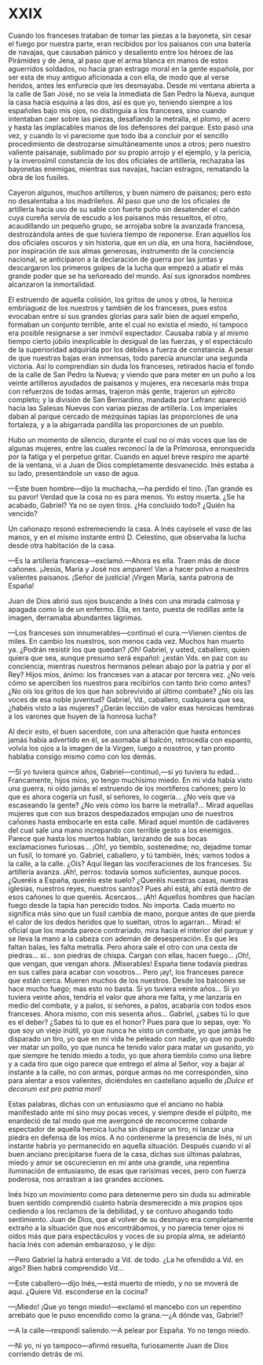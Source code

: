 # XXIX

Cuando los franceses trataban de tomar las piezas a la bayoneta, sin cesar el
fuego por nuestra parte, eran recibidos por los paisanos con una batería de
navajas, que causaban pánico y desaliento entre los héroes de las Pirámides
y de Jena, al paso que el arma blanca en manos de estos aguerridos soldados, no
hacía gran estrago moral en la gente española, por ser esta de muy antiguo
aficionada a con ella, de modo que al verse heridos, antes les enfurecía que
les desmayaba. Desde mi ventana abierta a la calle de San José, no se veía la
inmediata de San Pedro la Nueva, aunque la casa hacía esquina a las dos, así es
que yo, teniendo siempre a los españoles bajo mis ojos, no distinguía a los
franceses, sino cuando intentaban caer sobre las piezas, desafiando la
metralla, el plomo, el acero y hasta las implacables manos de los defensores
del parque. Esto pasó una vez, y cuando lo vi pareciome que todo iba a concluir
por el sencillo procedimiento de destrozarse simultáneamente unos a otros; pero
nuestro valiente paisanaje, sublimado por su propio arrojo y el ejemplo, y la
pericia, y la inverosímil constancia de los dos oficiales de artillería,
rechazaba las bayonetas enemigas, mientras sus navajas, hacían estragos,
rematando la obra de los fusiles. 

Cayeron algunos, muchos artilleros, y buen número de paisanos; pero esto no
desalentaba a los madrileños. Al paso que uno de los oficiales de artillería
hacía uso de su sable con fuerte puño sin desatender el cañón cuya cureña
servía de escudo a los paisanos más resueltos, el otro, acaudillando un pequeño
grupo, se arrojaba sobre la avanzada francesa, destrozándola antes de que
tuviera tiempo de reponerse. Eran aquellos los dos oficiales oscuros y sin
historia, que en un día, en una hora, haciéndose, por inspiración de sus almas
generosas, instrumento de la conciencia nacional, se anticiparon a la
declaración de guerra por las juntas y descargaron los primeros golpes de la
lucha que empezó a abatir el más grande poder que se ha señoreado del mundo.
Así sus ignorados nombres alcanzaron la inmortalidad.

El estruendo de aquella colisión, los gritos de unos y otros, la heroica
embriaguez de los nuestros y también de los franceses, pues estos evocaban
entre sí sus grandes glorias para salir bien de aquel empeño, formaban un
conjunto terrible, ante el cual no existía el miedo, ni tampoco era posible
resignarse a ser inmóvil espectador. Causaba rabia y al mismo tiempo cierto
júbilo inexplicable lo desigual de las fuerzas, y el espectáculo de la
superioridad adquirida por los débiles a fuerza de constancia. A pesar de que
nuestras bajas eran inmensas, todo parecía anunciar una segunda victoria. Así
lo comprendían sin duda los franceses, retirados hacia el fondo de la calle de
San Pedro la Nueva; y viendo que para meter en un puño a los veinte artilleros
ayudados de paisanos y mujeres, era necesaria más tropa con refuerzos de todas
armas, trajeron más gente, trajeron un ejército completo; y la división de San
Bernardino, mandada por Lefranc apareció hacia las Salesas Nuevas con varias
piezas de artillería. Los imperiales daban al parque cercado de mezquinas
tapias las proporciones de una fortaleza, y a la abigarrada pandilla las
proporciones de un pueblo.  

Hubo un momento de silencio, durante el cual no oí más voces que las de algunas
mujeres, entre las cuales reconocí la de la Primorosa, enronquecida por la
fatiga y el perpetuo gritar. Cuando en aquel breve respiro me aparté de la
ventana, vi a Juan de Dios completamente desvanecido. Inés estaba a su lado,
presentándole un vaso de agua.

—Este buen hombre—dijo la muchacha,—ha perdido el tino. ¡Tan grande es su
pavor! Verdad que la cosa no es para menos. Yo estoy muerta. ¿Se ha acabado,
Gabriel? Ya no se oyen tiros. ¿Ha concluido todo? ¿Quién ha vencido?

Un cañonazo resonó estremeciendo la casa. A Inés cayósele el vaso de las manos,
y en el mismo instante entró D. Celestino, que observaba la lucha desde otra
habitación de la casa.

—Es la artillería francesa—exclamó.—Ahora es ella. Traen más de doce cañones.
¡Jesús, María y José nos amparen! Van a hacer polvo a nuestros valientes
paisanos. ¡Señor de justicia! ¡Virgen María, santa patrona de España!

Juan de Dios abrió sus ojos buscando a Inés con una mirada calmosa y apagada
como la de un enfermo. Ella, en tanto, puesta de rodillas ante la imagen,
derramaba abundantes lágrimas.

—Los franceses son innumerables—continuó el cura.—Vienen cientos de miles. En
cambio los nuestros, son menos cada vez. Muchos han muerto ya. ¿Podrán resistir
los que quedan? ¡Oh! Gabriel, y usted, caballero, quien quiera que sea, aunque
presumo será español: ¿están Vds. en paz con su conciencia, mientras nuestros
hermanos pelean abajo por la patria y por el Rey? Hijos míos, ánimo: los
franceses van a atacar por tercera vez. ¿No veis cómo se aperciben los nuestros
para recibirlos con tanto brío como antes? ¿No oís los gritos de los que han
sobrevivido al último combate? ¿No oís las voces de esa noble juventud?
Gabriel, Vd., caballero, cualquiera que sea, ¿habéis visto a las mujeres?
¿Darán lección de valor esas heroicas hembras a los varones que huyen de la
honrosa lucha?

Al decir esto, el buen sacerdote, con una alteración que hasta entonces jamás
había advertido en él, se asomaba al balcón, retrocedía con espanto, volvía los
ojos a la imagen de la Virgen, luego a nosotros, y tan pronto hablaba consigo
mismo como con los demás.

—Si yo tuviera quince años, Gabriel—continuó,—si yo tuviera tu edad...
Francamente, hijos míos, yo tengo muchísimo miedo. En mi vida había visto una
guerra, ni oído jamás el estruendo de los mortíferos cañones; pero lo que es
ahora cogería un fusil, sí señores, lo cogería... ¿No veis que va escaseando la
gente? ¿No veis cómo los barre la metralla?... Mirad aquellas mujeres que con
sus brazos despedazados empujan uno de nuestros cañones hasta embocarle en esta
calle. Mirad aquel montón de cadáveres del cual sale una mano increpando con
terrible gesto a los enemigos. Parece que hasta los muertos hablan, lanzando de
sus bocas exclamaciones furiosas... ¡Oh!, yo tiemblo, sostenedme; no, dejadme
tomar un fusil, lo tomaré yo. Gabriel, caballero, y tú también, Inés; vamos
todos a la calle, a la calle. ¿Oís? Aquí llegan las vociferaciones de los
franceses. Su artillería avanza. ¡Ah!, perros: todavía somos suficientes,
aunque pocos. ¿Queréis a España, queréis este suelo? ¿Queréis nuestras casas,
nuestras iglesias, nuestros reyes, nuestros santos? Pues ahí está, ahí está
dentro de esos cañones lo que queréis. Acercaos... ¡Ah! Aquellos hombres que
hacían fuego desde la tapia han perecido todos. No importa. Cada muerto no
significa más sino que un fusil cambia de mano, porque antes de que pierda el
calor de los dedos heridos que lo sueltan, otros lo agarran... Mirad: el
oficial que los manda parece contrariado, mira hacia el interior del parque
y se lleva la mano a la cabeza con ademán de desesperación. Es que les faltan
balas, les falta metralla. Pero ahora sale el otro con una cesta de piedras...
sí... son piedras de chispa. Cargan con ellas, hacen fuego... ¡Oh!, que vengan,
que vengan ahora. ¡Miserables! España tiene todavía piedras en sus calles para
acabar con vosotros... Pero ¡ay!, los franceses parece que están cerca. Mueren
muchos de los nuestros. Desde los balcones se hace mucho fuego; mas esto no
basta. Si yo tuviera veinte años... Si yo tuviera veinte años, tendría el valor
que ahora me falta, y me lanzaría en medio del combate, y a palos, sí señores,
a palos, acabaría con todos esos franceses. Ahora mismo, con mis sesenta
años... Gabriel, ¿sabes tú lo que es el deber? ¿Sabes tú lo que es el honor?
Pues para que lo sepas, oye: Yo que soy un viejo inútil, yo que nunca he visto
un combate, yo que jamás he disparado un tiro, yo que en mi vida he peleado con
nadie, yo que no puedo ver matar un pollo, yo que nunca he tenido valor para
matar un gusanito, yo que siempre he tenido miedo a todo, yo que ahora tiemblo
como una liebre y a cada tiro que oigo parece que entrego el alma al Señor, voy
a bajar al instante a la calle, no con armas, porque armas no me corresponden,
sino para alentar a esos valientes, diciéndoles en castellano aquello de
*¡Dulce et decorum est pro patria mori!* 

Estas palabras, dichas con un entusiasmo que el anciano no había manifestado
ante mí sino muy pocas veces, y siempre desde el púlpito, me enardeció de tal
modo que me avergoncé de reconocerme cobarde espectador de aquella heroica
lucha sin disparar un tiro, ni lanzar una piedra en defensa de los míos. A no
contenerme la presencia de Inés, ni un instante habría yo permanecido en
aquella situación. Después cuando vi al buen anciano precipitarse fuera de la
casa, dichas sus últimas palabras, miedo y amor se oscurecieron en mí ante una
grande, una repentina iluminación de entusiasmo, de esas que rarísimas veces,
pero con fuerza poderosa, nos arrastran a las grandes acciones.

Inés hizo un movimiento como para detenerme pero sin duda su admirable buen
sentido comprendió cuánto habría desmerecido a mis propios ojos cediendo a los
reclamos de la debilidad, y se contuvo ahogando todo sentimiento. Juan de Dios,
que al volver de su desmayo era completamente extraño a la situación que nos
encontrábamos, y no parecía tener ojos ni oídos más que para espectáculos
y voces de su propia alma, se adelantó hacia Inés con ademán embarazoso, y le
dijo:

—Pero Gabriel la habrá enterado a Vd. de todo. ¿La he ofendido a Vd. en algo?
Bien habrá comprendido Vd...

—Este caballero—dijo Inés,—está muerto de miedo, y no se moverá de aquí.
¿Quiere Vd. esconderse en la cocina?

—¡Miedo! ¡Que yo tengo miedo!—exclamó el mancebo con un repentino arrebato que
le puso encendido como la grana.—¿A dónde vas, Gabriel?

—A la calle—respondí saliendo.—A pelear por España. Yo no tengo miedo.

—Ni yo, ni yo tampoco—afirmó resuelta, furiosamente Juan de Dios corriendo
detrás de mí. 
